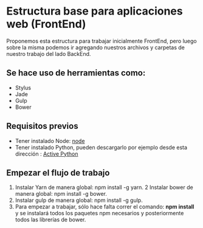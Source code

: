 # Estructura base para aplicaciones web (FrontEnd)
Proponemos esta estructura para trabajar inicialmente FrontEnd, pero luego sobre la misma podemos ir agregando nuestros archivos y carpetas de nuestro trabajo del lado BackEnd.

## Se hace uso de herramientas como:

* Stylus
* Jade
* Gulp
* Bower

## Requisitos previos

* Tener instalado Node: <a href="http://nodejs.org/" target="_blank">node</a>
* Tener instalado Python, pueden descargarlo por ejemplo desde esta dirección : <a href="http://www.activestate.com/activepython" target="_blank">Active Python</a>

## Empezar el flujo de trabajo
1. Instalar Yarn de manera global: npm install -g yarn.
2 Instalar bower de manera global: npm install -g bower.
3. Instalar gulp de manera global: npm install -g gulp.
4. Para empezar a trabajar, sólo hace falta correr el comando: **npm install** y se instalará todos los paquetes npm necesarios y posteriormente todos las librerías de bower.
